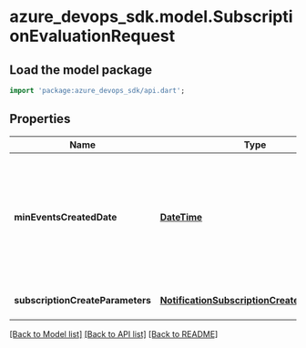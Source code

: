 # azure_devops_sdk.model.SubscriptionEvaluationRequest

## Load the model package
```dart
import 'package:azure_devops_sdk/api.dart';
```

## Properties
Name | Type | Description | Notes
------------ | ------------- | ------------- | -------------
**minEventsCreatedDate** | [**DateTime**](DateTime.md) | The min created date for the events used for matching in UTC. Use all events created since this date | [optional] [default to null]
**subscriptionCreateParameters** | [**NotificationSubscriptionCreateParameters**](NotificationSubscriptionCreateParameters.md) |  | [optional] [default to null]

[[Back to Model list]](../README.md#documentation-for-models) [[Back to API list]](../README.md#documentation-for-api-endpoints) [[Back to README]](../README.md)


